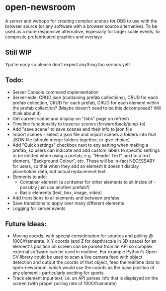 # open-newsroom
A server and webapp for creating complex scenes for OBS to use with the browser source (or any software with a browser source alternative). To be used as a more responsive alternative, especially for larger scale events, to composite prefabricated graphics and overlays

## Still WIP
Ypu're early so please don't expect anything too serious yet!

## Todo:
* Server Console command implementation
 * Server-side: CRUD json (containing prefab collections), CRUD for each prefab collection, CRUD for each prefab, CRUD for each element within the prefab collection? (Maybe doesn't need to be this decomposed? Will think about it)
* Get current scene and display on "/obs" page on refresh
* Timeline functionality to traverse scenes (forward/back/jump-to)
* Add "save scene" to save scenes and their info to json file
* Import scenes - select a json file and import scenes a folders into that JSON file (should merge folders together, or give choice)
* Add "Quick settings" checkbox next to any setting when making a prefab, so users can indicate and add custom labels to specific settings to be editted when using a prefab, e.g. "Header Text" next to a text element, "Background Colour", etc. These will be in-fact NECESSARY for users, so that when they add an element it doesn't display placeholder data, but actual replacement text.
* Elements to add:
  * Container element (a container for other elements to sit inside of - possibly just use another prefab?)
  * Basic elements (text, box, image, video)
* Add transitions to all elements and between prefabs
* Save transitions to apply over many different elements
* Logging for server events

## Future Ideas:
* Moving coords, with special consideration for sources and polling @ 1000/framerate. X Y coords (and Z for depth/scale in 3D space) for an element's position on screen can be parsed from an API so complex external software can be used in realtime. For example Python's Open CV library could be used to scan a live camera feed with object detection and output the coords of that object, feed the realtime data to open-newsroom, which would use the coords as the base position of any element - particularly exciting for sports.
* Track element input text, i.e. an API parses info that is displayed on the screen (with proper polling rate of 1000/framerate)
